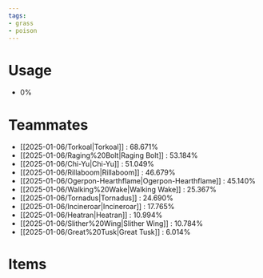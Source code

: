 ```yaml
---
tags:
- grass
- poison
---
```

# Usage
- 0%
# Teammates
- [[2025-01-06/Torkoal|Torkoal]] : 68.671%
- [[2025-01-06/Raging%20Bolt|Raging Bolt]] : 53.184%
- [[2025-01-06/Chi-Yu|Chi-Yu]] : 51.049%
- [[2025-01-06/Rillaboom|Rillaboom]] : 46.679%
- [[2025-01-06/Ogerpon-Hearthflame|Ogerpon-Hearthflame]] : 45.140%
- [[2025-01-06/Walking%20Wake|Walking Wake]] : 25.367%
- [[2025-01-06/Tornadus|Tornadus]] : 24.690%
- [[2025-01-06/Incineroar|Incineroar]] : 17.765%
- [[2025-01-06/Heatran|Heatran]] : 10.994%
- [[2025-01-06/Slither%20Wing|Slither Wing]] : 10.784%
- [[2025-01-06/Great%20Tusk|Great Tusk]] : 6.014%
# Items